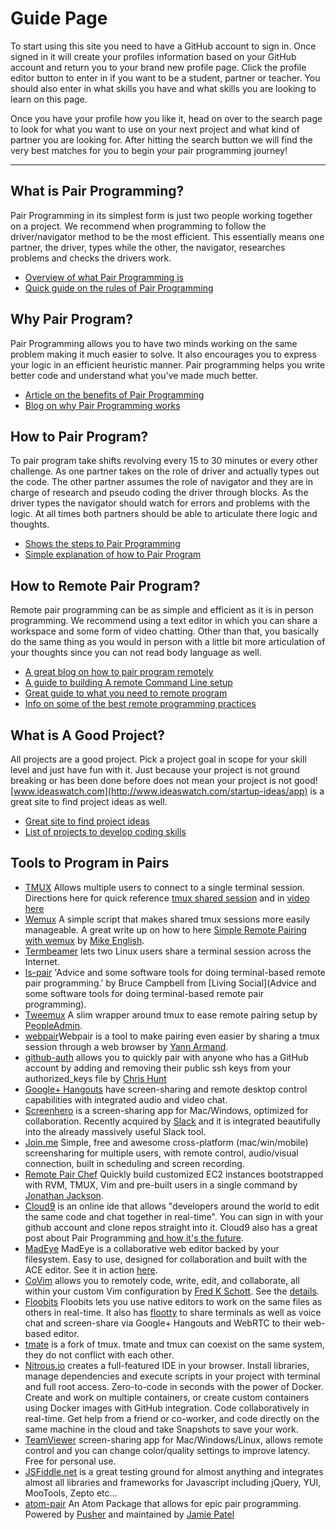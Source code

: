 # Guide Page

To start using this site you need to have a GitHub account to sign in. Once signed in it will create your profiles information based on your GitHub account and return you to your brand new profile page. Click the profile editor button to enter in if you want to be a student, partner or teacher. You should also enter in what skills you have and what skills you are looking to learn on this page.

Once you have your profile how you like it, head on over to the search page to look for what you want to use on your next project and what kind of partner you are looking for. After hitting the search button we will find the very best matches for you to begin your pair programming journey!

---

## **What is Pair Programming?**

Pair Programming in its simplest form is just two people working together on a project. We recommend when programming to follow the driver/navigator method to be the most efficient. This essentially means one partner, the driver, types while the other, the navigator, researches problems and checks the drivers work.

*   [Overview of what Pair Programming is](https://en.wikipedia.org/wiki/Pair_programming)
*   [Quick guide on the rules of Pair Programming](http://www.extremeprogramming.org/rules/pair.html)

## **Why Pair Program?**

Pair Programming allows you to have two minds working on the same problem making it much easier to solve. It also encourages you to express your logic in an efficient heuristic manner. Pair programming helps you write better code and understand what you've made much better.

*   [Article on the benefits of Pair Programming](http://cafe.elharo.com/programming/why-pair-programming-works/)
*   [Blog on why Pair Programming works](https://blog.inf.ed.ac.uk/sapm/2014/02/17/why-pair-programming/)

## **How to Pair Program?**

To pair program take shifts revolving every 15 to 30 minutes or every other challenge. As one partner takes on the role of driver and actually types out the code. The other partner assumes the role of navigator and they are in charge of research and pseudo coding the driver through blocks. As the driver types the navigator should watch for errors and problems with the logic. At all times both partners should be able to articulate there logic and thoughts.

*   [Shows the steps to Pair Programming](http://www.wikihow.com/Pair-Program)
*   [Simple explanation of how to Pair Program](http://anh.cs.luc.edu/170/Kindergarten.html)

## **How to Remote Pair Program?**

Remote pair programming can be as simple and efficient as it is in person programming. We recommend using a text editor in which you can share a workspace and some form of video chatting. Other than that, you basically do the same thing as you would in person with a little bit more articulation of your thoughts since you can not read body language as well.

*   [A great blog on how to pair program remotely](http://remotepairprogramming.com/)
*   [A guide to building A remote Command Line setup](http://zeespencer.com/articles/building-a-remote-pairing-setup/)
*   [Great guide to what you need to remote program](http://evan.tiggerpalace.com/articles/2011/10/17/some-people-call-me-the-remote-pairing-guy-/)
*   [Info on some of the best remote programming practices](https://github.com/livingsocial/ls-pair)

## **What is A Good Project?**

All projects are a good project. Pick a project goal in scope for your skill level and just have fun with it. Just because your project is not ground breaking or has been done before does not mean your project is not good! [www.ideaswatch.com](http://www.ideaswatch.com/startup-ideas/app) is a great site to find project ideas as well.

*   [Great site to find project ideas](http://www.ideaswatch.com/startup-ideas/app)
*   [List of projects to develop coding skills](http://www.linuxtrainingacademy.com/projects/)


## Tools to Program in Pairs

*   [TMUX](http://tmux.github.io/) Allows multiple users to connect to a single terminal session. Directions here for quick reference [tmux shared session](https://www.howtoforge.com/sharing-terminal-sessions-with-tmux-and-screen) and in [video here](https://www.youtube.com/watch?v=wKEGA8oEWXw&feature=youtu.be)
*   [Wemux](https://github.com/zolrath/wemux) A simple script that makes shared tmux sessions more easily manageable. A great write up on how to here [Simple Remote Pairing with wemux](http://spin.atomicobject.com/2012/04/04/simple-remote-pairing-with-wemux/) by [Mike English](http://spin.atomicobject.com/author/english/).
*   [Termbeamer](http://termbeamer.com/) lets two Linux users share a terminal session across the Internet.
*   [ls-pair](https://github.com/livingsocial/ls-pair) 'Advice and some software tools for doing terminal-based remote pair programming.' by Bruce Campbell from [Living Social](Advice and some software tools for doing terminal-based remote pair programming).
*   [Tweemux](https://github.com/PeopleAdmin/tweemux) A slim wrapper around tmux to ease remote pairing setup by [PeopleAdmin](https://github.com/PeopleAdmin/tweemux/graphs/contributors).
*   [webpair](https://github.com/yarmand/webpair)Webpair is a tool to make pairing even easier by sharing a tmux session through a web browser by [Yann Armand](http://yarmand.github.io/).
*   [github-auth](https://github.com/chrishunt/github-auth) allows you to quickly pair with anyone who has a GitHub account by adding and removing their public ssh keys from your authorized_keys file by [Chris Hunt](http://www.chrishunt.co)
*   [Google+ Hangouts](http://www.google.com/+/learnmore/hangouts/) have screen-sharing and remote desktop control capabilities with integrated audio and video chat.
*   [Screenhero](http://screenhero.com/) is a screen-sharing app for Mac/Windows, optimized for collaboration. Recently acquired by [Slack](https://slack.com/) and it is integrated beautifully into the already massively useful Slack tool.
*   [Join.me](https://join.me/) Simple, free and awesome cross-platform (mac/win/mobile) screensharing for multiple users, with remote control, audio/visual connection, built in scheduling and screen recording.
*   [Remote Pair Chef](https://github.com/rondale-sc/remote_pair_chef) Quickly build customized EC2 instances bootstrapped with RVM, TMUX, Vim and pre-built users in a single command by [Jonathan Jackson](https://github.com/rondale-sc).
*   [Cloud9](https://c9.io) is an online ide that allows "developers around the world to edit the same code and chat together in real-time". You can sign in with your github account and clone repos straight into it. Cloud9 also has a great post about Pair Programming [and how it's the future](https://c9.io/blog/a-look-into-the-future/).
*   [MadEye](http://madeye.io) MadEye is a collaborative web editor backed by your filesystem. Easy to use, designed for collaboration and built with the ACE editor. See it in action [here](https://www.youtube.com/watch?v=MxBnPNgh8LA).
*   [CoVim](https://github.com/FredKSchott/CoVim) allows you to remotely code, write, edit, and collaborate, all within your custom Vim configuration by [Fred K Schott](http://fredkschott.com/). See the [details](http://fredkschott.com/post/2013/05/introducing-covim-real-time-collaboration-for-vim/).
*   [Floobits](https://floobits.com/) Floobits lets you use native editors to work on the same files as others in real-time. It also has [flootty](https://floobits.com/help/flootty) to share terminals as well as voice chat and screen-share via Google+ Hangouts and WebRTC to their web-based editor.
*   [tmate](http://tmate.io/) is a fork of tmux. tmate and tmux can coexist on the same system, they do not conflict with each other.
*   [Nitrous.io](https://www.nitrous.io/) creates a full-featured IDE in your browser. Install libraries, manage dependencies and execute scripts in your project with terminal and full root access. Zero-to-code in seconds with the power of Docker. Create and work on multiple containers, or create custom containers using Docker images with GitHub integration. Code collaboratively in real-time. Get help from a friend or co-worker, and code directly on the same machine in the cloud and take Snapshots to save your work.
*   [TeamViewer](http://www.teamviewer.com/) screen-sharing app for Mac/Windows/Linux, allows remote control and you can change color/quality settings to improve latency. Free for personal use.
*   [JSFiddle.net](http://jsfiddle.net/) is a great testing ground for almost anything and integrates almost all libraries and frameworks for Javascript including jQuery, YUI, MooTools, Zepto etc…
*   [atom-pair](https://atom.io/packages/atom-pair) An Atom Package that allows for epic pair programming. Powered by [Pusher](https://pusher.com/) and maintained by [Jamie Patel](https://github.com/jpatel531)
